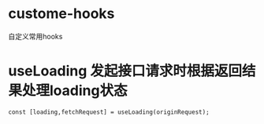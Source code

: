 # custome-hooks
自定义常用hooks

# useLoading 发起接口请求时根据返回结果处理loading状态

```const [loading,fetchRequest] = useLoading(originRequest);```
